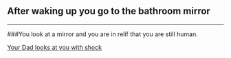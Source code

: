 ## After waking up you go to the bathroom mirror
---

###You look at a mirror and you are in relif that you are still human.

[Your Dad looks at you with shock](shock.md)

